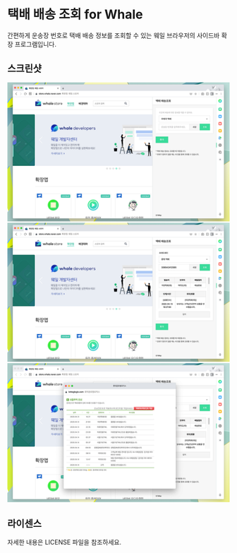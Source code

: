 # 택배 배송 조회 for Whale

간편하게 운송장 번호로 택배 배송 정보를 조회할 수 있는 웨일 브라우저의 사이드바 확장 프로그램입니다.

## 스크린샷

![Capture](_readme/screenshot-1.png)
![Capture](_readme/screenshot-2.png)
![Capture](_readme/screenshot-3.png)

## 라이센스

자세한 내용은 LICENSE 파일을 참조하세요.
